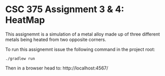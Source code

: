 CSC 375 Assignment 3 & 4: HeatMap
===

This assignemnt is a simulation of a metal alloy made up of three different metals being heated from two opposite corners.

To run this assignemnt issue the following command in the project root:
```
./gradlew run
``` 
Then in a browser head to: http://localhost:4567/